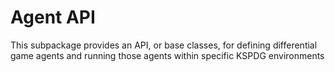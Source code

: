 # Agent API

This subpackage provides an API, or base classes, for defining differential game agents and running those agents within specific KSPDG environments